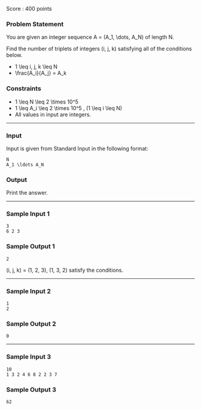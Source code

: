 Score : 400 points

### Problem Statement

You are given an integer sequence A = (A\_1, \dots, A\_N) of length N.

Find the number of triplets of integers (i, j, k) satisfying all of the conditions below.

* 1 \leq i, j, k \leq N
* \frac{A\_i}{A\_j} = A\_k

### Constraints

* 1 \leq N \leq 2 \times 10^5
* 1 \leq A\_i \leq 2 \times 10^5 \, (1 \leq i \leq N)
* All values in input are integers.

---

### Input

Input is given from Standard Input in the following format:

```
N
A_1 \ldots A_N
```

### Output

Print the answer.

---

### Sample Input 1

```
3
6 2 3
```

### Sample Output 1

```
2
```

(i, j, k) = (1, 2, 3), (1, 3, 2) satisfy the conditions.

---

### Sample Input 2

```
1
2
```

### Sample Output 2

```
0
```

---

### Sample Input 3

```
10
1 3 2 4 6 8 2 2 3 7
```

### Sample Output 3

```
62
```